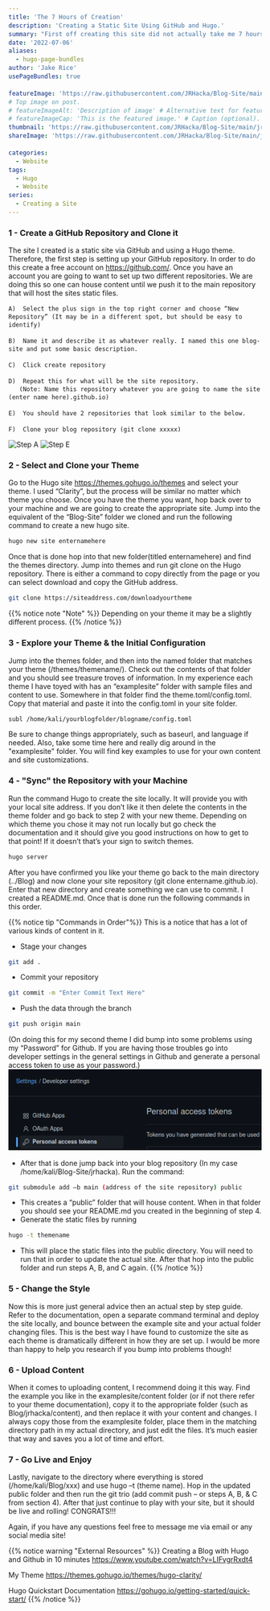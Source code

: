 ```yaml
---
title: 'The 7 Hours of Creation'
description: 'Creating a Static Site Using GitHub and Hugo.'
summary: "First off creating this site did not actually take me 7 hours. In fact, it was relatively quick and minus a few hiccups here and there was a smooth process.I will be sure and include links/videos I used at the end of the article in case you all would like to reference them, but my hope is to do a well enough job here you wouldn't need to. With that being said let’s dive in! ." # For the post in lists.
date: '2022-07-06'
aliases:
  - hugo-page-bundles
author: 'Jake Rice'
usePageBundles: true

featureImage: 'https://raw.githubusercontent.com/JRHacka/Blog-Site/main/jrhacka/static/logos/logo.png'
# Top image on post.
# featureImageAlt: 'Description of image' # Alternative text for featured image.
# featureImageCap: 'This is the featured image.' # Caption (optional).
thumbnail: 'https://raw.githubusercontent.com/JRHacka/Blog-Site/main/jrhacka/static/logos/logo.png' # Image in lists of posts.
shareImage: 'https://raw.githubusercontent.com/JRHacka/Blog-Site/main/jrhacka/static/logos/logo.png' # For SEO and social media snippets.

categories:
  - Website
tags:
  - Hugo 
  - Website
series:
  - Creating a Site
---
```


 
### 1 - Create a GitHub Repository and Clone it 


The site I created is a static site via GitHub and using a Hugo theme. Therefore, the first step is setting up your GitHub repository. In order to do this create a free account on https://github.com/. Once you have an account you are going to want to set up two different repositories. We are doing this so one can house content until we push it to the main repository that will host the sites static files.  

```text
A)  Select the plus sign in the top right corner and choose “New Repository” (It may be in a different spot, but should be easy to identify) 

B)  Name it and describe it as whatever really. I named this one blog-site and put some basic description. 

C)  Click create repository 

D)  Repeat this for what will be the site repository. 
   (Note: Name this repository whatever you are going to name the site (enter name here).github.io) 

E)  You should have 2 repositories that look similar to the below. 

F)  Clone your blog repository (git clone xxxxx) 
````
![Step A](test.png)
![Step E](test2.png)

### 2 - Select and Clone your Theme


Go to the Hugo site https://themes.gohugo.io/themes and select your theme. I used “Clarity”, but the process will be similar no matter which theme you choose. Once you have the theme you want, hop back over to your machine and we are going to create the appropriate site. Jump into the equivalent of the “Blog-Site” folder we cloned and run the following command to create a new hugo site.
```bash
hugo new site enternamehere
```  

Once that is done hop into that new folder(titled enternamehere) and find the themes directory. Jump into themes and run git clone on the Hugo repository. There is either a command to copy directly from the page or you can select download and copy the GitHub address.  

```bash
git clone https://siteaddress.com/downloadyourtheme
``` 
{{% notice note "Note" %}}
Depending on your theme it may be a slightly different process.
{{% /notice %}}
 

### 3 - Explore your Theme & the Initial Configuration


Jump into the themes folder, and then into the named folder that matches your theme (/themes/themename/). Check out the contents of that folder and you should see treasure troves of information. In my experience each theme I have toyed with has an “examplesite” folder with sample files and content to use. Somewhere in that folder find the theme.toml/config.toml. Copy that material and paste it into the config.toml in your site folder.  
```bash
subl /home/kali/yourblogfolder/blogname/config.toml
``` 

Be sure to change things appropriately, such as baseurl, and language if needed. Also, take some time here and really dig around in the "examplesite" folder. You will find key examples to use for your own content and site customizations.  


### 4 - "Sync" the Repository with your Machine


Run the command Hugo to create the site locally. It will provide you with your local site address. If you don’t like it then delete the contents in the theme folder and go back to step 2 with your new theme. Depending on which theme you chose it may not run locally but go check the documentation and it should give you good instructions on how to get to that point! If it doesn’t that’s your sign to switch themes. 
```bash
hugo server
``` 

After you have confirmed you like your theme go back to the main directory (../Blog) and now clone your site repository (git clone entername.github.io). Enter that new directory and create something we can use to commit. I created a README.md. Once that is done run the following commands in this order. 

{{% notice tip "Commands in Order"%}}
This is a notice that has a lot of various kinds of content in it.  

* Stage your changes
```bash
git add .
```
* Commit your repository
```bash
git commit -m "Enter Commit Text Here"
```
* Push the data through the branch
```bash
git push origin main
```
(On doing this for my second theme I did bump into some problems using my “Password” for Github. If you are having those troubles go into developer settings in the general settings in Github and generate a personal access token to use as your password.) 
![](test3.png)
* After that is done jump back into your blog repository (In my case /home/kali/Blog-Site/jrhacka). Run the command:
```bash
git submodule add –b main (address of the site repository) public
```
* This creates a “public” folder that will house content. When in that folder you should see your README.md you created in the beginning of step 4. 
* Generate the static files by running 
```bash
hugo -t themename
```
* This will place the static files into the public directory. You will need to run that in order to update the actual site. After that hop into the public folder and run steps A, B, and C again.
{{% /notice %}}


### 5 - Change the Style

Now this is more just general advice then an actual step by step guide. Refer to the documentation, open a separate command terminal and deploy the site locally, and bounce between the example site and your actual folder changing files. This is the best way I have found to customize the site as each theme is dramatically different in how they are set up. I would be more than happy to help you research if you bump into problems though! 


### 6 - Upload Content 

When it comes to uploading content, I recommend doing it this way. Find the example you like in the examplesite/content folder (or if not there refer to your theme documentation), copy it to the appropriate folder (such as Blog/jrhacka/content), and then replace it with your content and changes. I always copy those from the examplesite folder, place them in the matching directory path in my actual directory, and just edit the files. It’s much easier that way and saves you a lot of time and effort. 

 
### 7 - Go Live and Enjoy 


Lastly, navigate to the directory where everything is stored (/home/kali/Blog/xxx) and use hugo –t (theme name). Hop in the updated public folder and then run the git trio (add commit push – or steps A, B, & C from section 4). After that just continue to play with your site, but it should be live and rolling! CONGRATS!!! 

Again, if you have any questions feel free to message me via email or any social media site! 

{{% notice warning "External Resources" %}}
Creating a Blog with Hugo and Github in 10 minutes
    https://www.youtube.com/watch?v=LIFvgrRxdt4

My Theme
    https://themes.gohugo.io/themes/hugo-clarity/

Hugo Quickstart Documentation
    https://gohugo.io/getting-started/quick-start/
{{% /notice %}}

